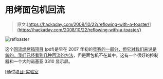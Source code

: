 # 用烤面包机回流

> 原文:[https://hackaday.com/2008/10/22/reflowing-with-a-toaster/](https://hackaday.com/2008/10/22/reflowing-with-a-toaster/)

![](../Images/2a7ae3de1b4db21c0c385dd85206831e.png "refloaster")

这个[回流焊烤箱项目](http://www.circuitcellar.com/designstellaris2006/winners/Entries/LM1785.zip) (pdf)是早在 2007 年初的[竞赛的一部分，但它对我们来说是新的。我们已经看到](http://www.circuitcellar.com/designstellaris2006/winners/1785.html)[几种回流的方法](http://hackaday.com/2006/11/03/solder-paste-and-reflow-how-to/)，但是面包机不在其中。这有一个很好的控制器和一个大的诺基亚 3310 显示屏。

[通过[项目-实验室](http://www.projects-lab.com/?p=883)